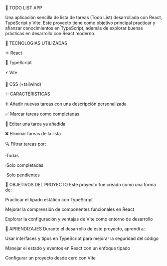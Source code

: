 📝 TODO LIST APP

Una aplicación sencilla de lista de tareas (Todo List) desarrollada con React, TypeScript y Vite.
Este proyecto tiene como objetivo principal practicar y afianzar conocimientos en TypeScript, además de explorar buenas prácticas en desarrollo con React moderno.


🚀 TECNOLOGIAS UTILIZADAS

  ⚛️ React

  💬 TypeScript

  ⚡ Vite

  🎨 CSS (+tailwind)


✨ CARACTERISTICAS

  ➕ Añadir nuevas tareas con una descripción personalizada

  ✅ Marcar tareas como completadas
  
  📝 Editar una tarea ya añadida

  ❌ Eliminar tareas de la lista

  🔍 Filtrar tareas por:

  ·Todas

  ·Solo completadas

  ·Solo pendientes


🎯 OBJETIVOS DEL PROYECTO
  Este proyecto fue creado como una forma de:

  Practicar el tipado estático con TypeScript

  Mejorar la comprensión de componentes funcionales en React

  Explorar la configuración y ventajas de Vite como entorno de desarrollo


🧠 APRENDIZAJES
  Durante el desarrollo de este proyecto, aprendí a:

  Usar interfaces y tipos en TypeScript para mejorar la seguridad del código

  Manejar el estado y eventos en React con un enfoque tipado

  Configurar un proyecto desde cero con Vite
